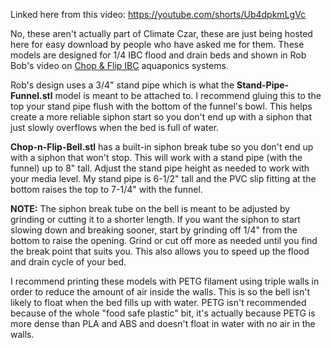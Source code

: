 Linked here from this video: https://youtube.com/shorts/Ub4dpkmLgVc

No, these aren't actually part of Climate Czar, these are just being hosted here for easy download by people who have asked me for them. These models are designed for 1/4 IBC flood and drain beds and shown in Rob Bob's video on [Chop & Flip IBC](https://www.youtube.com/watch?v=b_VROMhAoSs) aquaponics systems.

Rob's design uses a 3/4" stand pipe which is what the **Stand-Pipe-Funnel.stl** model is meant to be attached to. I recommend gluing this to the top your stand pipe flush with the bottom of the funnel's bowl. This helps create a more reliable siphon start so you don't end up with a siphon that just slowly overflows when the bed is full of water.

**Chop-n-Flip-Bell.stl** has a built-in siphon break tube so you don't end up with a siphon that won't stop. This will work with a stand pipe (with the funnel) up to 8" tall. Adjust the stand pipe height as needed to work with your media level. My stand pipe is 6-1/2" tall and the PVC slip fitting at the bottom raises the top to 7-1/4" with the funnel.

**NOTE:** The siphon break tube on the bell is meant to be adjusted by grinding or cutting it to a shorter length. If you want the siphon to start slowing down and breaking sooner, start by grinding off 1/4" from the bottom to raise the opening. Grind or cut off more as needed until you find the break point that suits you. This also allows you to speed up the flood and drain cycle of your bed.

I recommend printing these models with PETG filament using triple walls in order to reduce the amount of air inside the walls. This is so the bell isn't likely to float when the bed fills up with water. PETG isn't recommended because of the whole "food safe plastic" bit, it's actually because PETG is more dense than PLA and ABS and doesn't float in water with no air in the walls.
